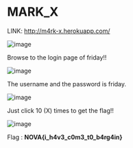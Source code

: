 # MARK_X

LINK: http://m4rk-x.herokuapp.com/

![image](https://user-images.githubusercontent.com/82039185/114258723-50ad6200-99e6-11eb-885f-40acc34b404b.png)

Browse to the login page of friday!!

![image](https://user-images.githubusercontent.com/82039185/114258717-3ffcec00-99e6-11eb-9222-a3d5afd5162f.png)

The username and the password is friday.

![image](https://user-images.githubusercontent.com/82039185/114258744-6e7ac700-99e6-11eb-8714-0594c0d2c7f2.png)

Just click 10 (X) times to get the flag!!

![image](https://user-images.githubusercontent.com/82039185/114258761-8baf9580-99e6-11eb-8b9d-4ee583e48c34.png)

Flag : **NOVA{i_h4v3_c0m3_t0_b4rg4in}**
